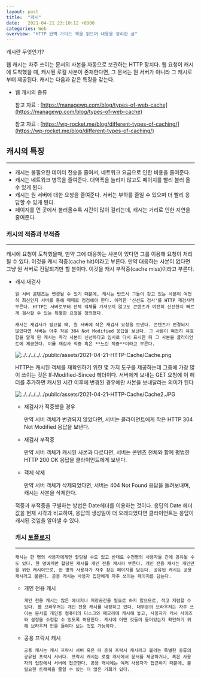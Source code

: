 ```yaml
---
layout: post
title:  "캐시"
date:   2021-04-21 23:10:12 +0900
categories: Web
overview: "HTTP 완벽 가이드 책을 읽으며 내용을 정리한 글"
---
```

캐시란 무엇인가?

웹 캐시는 자주 쓰이는 문서의 사본을 자동으로 보관하는 HTTP 장치다. 웹 요청이 캐시에 도착했을 때, 캐시된 로컬 사본이 존재한다면, 그 문서는 원 서버가 아니라 그 캐시로부터 제공된다. 캐시는 다음과 같은 특징을 갖는다.

-  웹 캐시의 종류

    참고 자료 : [https://managewp.com/blog/types-of-web-cache](https://managewp.com/blog/types-of-web-cache)

    참고 자료 : [https://wp-rocket.me/blog/different-types-of-caching/](https://wp-rocket.me/blog/different-types-of-caching/)

## 캐시의 특징

---

- 캐시는 불필요한 데이터 전송을 줄여서, 네트워크 요금으로 인한 비용을 줄여준다.
- 캐시는 네트워크 병목을 줄여준다. 대역폭을 늘리지 않고도 페이지를 빨리 불러 올 수 있게 된다.
- 캐시는 원 서버에 대한 요청을 줄여준다. 서버는 부하를 줄일 수 있으며 더 빨리 응답할 수 있게 된다.
- 페이지를 먼 곳에서 불러올수록 시간이 많이 걸리는데, 캐시는 거리로 인한 지연을 줄여준다.

### 캐시의 적중과 부적중

---

캐시에 요청이 도착했을때, 만약 그에 대응하는 사본이 있다면 그를 이용해 요청이 처리될 수 있다. 이것을 캐시 적중(cache hit)이라고 부른다. 만약 대응하는 사본이 없다면 그냥 원 서버로 전달되기만 할 분이다. 이것을 캐시 부적중(cache miss)이라고 부른다.

- 캐시 재검사

      원 서버 콘텐츠는 변경될 수 있기 때문에, 캐시는 반드시 그들이 갖고 있는 사본이 여전히 최신인지 서버를 통해 때때로 점검해야 한다. 이러한 '신선도 검사'를 HTTP 재검사라 부른다. HTTP는 서버로부터 전체 객체를 가져오지 않고도 콘텐츠가 여전히 신선한지 빠르게 검사할 수 있는 특별한 요청을 정의했다.
      
      캐시는 재검사가 필요할 때, 원 서버에 작은 재검사 요청을 보낸다. 콘텐츠가 변경되지 않았다면 서버는 아주 작은 304 Not Modified 응답을 보낸다. 그 사본이 여전히 유효함을 알게 된 캐시는 즉각 사본이 신선하다고 임시로 다시 표시한 뒤 그 사본을 클라이언트에 제공한다. 이를 재검사 적중 혹은 **느린 적중**이라고 부른다.

    ![../../../../../public/assets/2021-04-21-HTTP-Cache/Cache.png](../../../../../public/assets/2021-04-21-HTTP-Cache/Cache.png)

    HTTP는  캐시된 객체를 재확인하기 위한 몇 가지 도구를 제공하는데 그중에 가장 많이 쓰이는 것은 If-Modified-Sinced 헤더이다. 서버에게 보내는 GET 요청에 이 헤더를 추가하면 캐시된 시간 이후에 변경된 경우에만 사본을 보내달라는 의미가 된다

    ![../../../../../public/assets/2021-04-21-HTTP-Cache/Cache2.JPG](../../../../../public/assets/2021-04-21-HTTP-Cache/Cache2.JPG)

    - 재검사가 적중했을 경우

        만약 서버 객체가 변경되지 않았다면, 서버는 클라이언트에게 작은 HTTP 304 Not Modified 응답을 보낸다.

    - 재검사 부적중

        만약 서버 객체가 캐시된 사본과 다르다면, 서버는 콘텐츠 전체와 함께 평범한 HTTP 200 OK 응답을 클라이언트에게 보낸다.

    - 객체 삭제

        만약 서버 객체가 삭제되었다면, 서버는 404 Not Found 응답을 돌려보내며, 캐시는 사본을 삭제한다.

    적중과 부적중을 구별하는 방법은 Date헤더를 이용하는 것이다. 응답의 Date 헤더 값을 현재 시각과 비교하여, 응답의 생성일이 더 오래되었다면 클라이언트는 응답이 캐시된 것임을 알아낼 수 있다.

  

    ### 캐시 [토폴로지](http://terms.tta.or.kr/dictionary/dictionaryView.do?word_seq=170524-3)

  ---

      캐시는 한 명의 사용자에게만 할당될 수도 있고 반대로 수천명의 사용자들 간에 공유될 수도 있다. 한 명에게만 할당된 캐시를 개인 전용 캐시라 부른다. 개인 전용 캐시는 개인만을 위한 캐시이므로, 한 명의 사용자가 자주 찾는 페이지를 담는다. 공유된 캐시는 공용 캐시라고 불린다. 공용 캐시는 사용자 집단에게 자주 쓰이는 페이지를 담는다.

    - 개인 전용 캐시

          개인 전용 캐시는 많은 에너지나 저장공간을 필요로 하지 않으므로, 작고 저렴할 수 있다. 웹 브라우저는 개인 전용 캐시를 내장하고 있다. 대부분의 브라우저는 자주 쓰이는 문서를 개인용 컴퓨터의 디스크와 메모리에 캐시해 놓고, 사용자가 캐시 사이즈와 설정을 수정할 수 있도록 허용한다. 캐시에 어떤 것들이 들어있는지 확인하기 위해 브라우저 안을 들여다 보는 것도 가능하다.

    - 공용 프락시 캐시
  
          공용 캐시는 캐시 프락시 서버 혹은 더 흔히 프락시 캐시라고 불리는 특별한 종류의 공유된 프락시 서버다. 프락시 캐시는 로컬 캐시에서 문서를 제공하거나, 혹은 사용자의 입장에서 서버에 접근한다. 공용 캐시에는 여러 사용자가 접근하기 때문에, 불필요한 트래픽을 줄일 수 있는 더 많은 기회가 있다.
